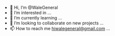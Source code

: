 - 👋 Hi, I’m @WaleGeneral
- 👀 I’m interested in ...
- 🌱 I’m currently learning ...
- 💞️ I’m looking to collaborate on new projects ...
- 📫 How to reach me hiwalegeneral@gmail.com ...

<!---
WaleGeneral/WaleGeneral is a ✨ special ✨ repository because its `README.md` (this file) appears on your GitHub profile.
You can click the Preview link to take a look at your changes.
--->
